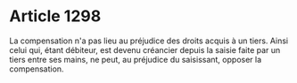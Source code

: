 # Article 1298

La compensation n'a pas lieu au préjudice des droits acquis à un tiers. Ainsi celui qui, étant débiteur, est devenu créancier depuis la  saisie faite par un tiers entre ses mains, ne peut, au préjudice du saisissant, opposer la compensation.
